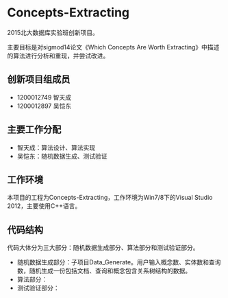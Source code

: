 # Concepts-Extracting

2015北大数据库实验班创新项目。

主要目标是对sigmod14论文《Which Concepts Are Worth Extracting》中描述的算法进行分析和重现，并尝试改进。

## 创新项目组成员
+ 1200012749 智天成
+ 1200012897 吴恺东

## 主要工作分配
+ 智天成：算法设计、算法实现
+ 吴恺东：随机数据生成、测试验证

## 工作环境
本项目的工程为Concepts-Extracting，工作环境为Win7/8下的Visual Studio 2012，主要使用C++语言。

## 代码结构
代码大体分为三大部分：随机数据生成部分、算法部分和测试验证部分。
+ 随机数据生成部分：子项目Data_Generate。用户输入概念数、实体数和查询数，随机生成一份包括文档、查询和概念包含关系树结构的数据。
+ 算法部分：
+ 测试验证部分：
